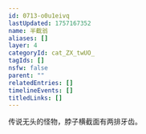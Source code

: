 ```yaml
---
id: 0713-o0u1eivq
lastUpdated: 1757167352
name: 半截翁
aliases: []
layer: 4
categoryId: cat_ZX_twUO_
tagIds: []
nsfw: false
parent: ""
relatedEntries: []
timelineEvents: []
titledLinks: []
---
```


传说无头的怪物，脖子横截面有两排牙齿。